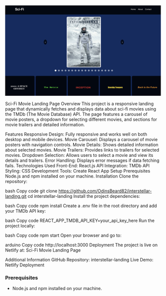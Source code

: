 
![Project Screenshot](./assets/screenshot.png)

Sci-Fi Movie Landing Page
Overview
This project is a responsive landing page that dynamically fetches and displays data about sci-fi movies using the TMDb (The Movie Database) API. The page features a carousel of movie posters, a dropdown for selecting different movies, and sections for movie trailers and detailed information.

Features
Responsive Design: Fully responsive and works well on both desktop and mobile devices.
Movie Carousel: Displays a carousel of movie posters with navigation controls.
Movie Details: Shows detailed information about selected movies.
Movie Trailers: Provides links to trailers for selected movies.
Dropdown Selection: Allows users to select a movie and view its details and trailers.
Error Handling: Displays error messages if data fetching fails.
Technologies Used
Front-End: React.js
API Integration: TMDb API
Styling: CSS
Development Tools: Create React App
Setup
Prerequisites
Node.js and npm installed on your machine.
Installation
Clone the repository:

bash
Copy code
git clone https://github.com/OdinsBeard82/interstellar-landing.git
cd interstellar-landing
Install the project dependencies:

bash
Copy code
npm install
Create a .env file in the root directory and add your TMDb API key:

bash
Copy code
REACT_APP_TMDB_API_KEY=your_api_key_here
Run the project locally:

bash
Copy code
npm start
Open your browser and go to:

arduino
Copy code
http://localhost:3000
Deployment
The project is live on Netlify at: Sci-Fi Movie Landing Page

Additional Information
GitHub Repository: interstellar-landing
Live Demo: Netlify Deployment
### Prerequisites

- Node.js and npm installed on your machine.


